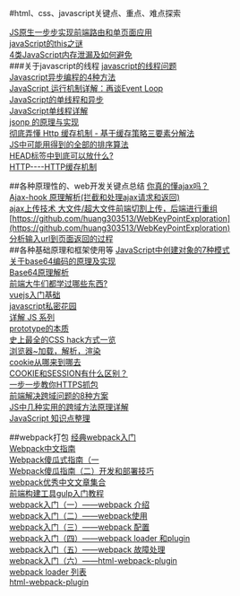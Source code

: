 #html、css、javascript关键点、重点、难点探索

[JS原生一步步实现前端路由和单页面应用](https://segmentfault.com/a/1190000007422616)</br>
[javaScript的this之谜](http://gold.xitu.io/entry/576d640d2e958a005724e07f)</br>
[4类JavaScript内存泄漏及如何避免](http://web.jobbole.com/86244/?utm_source=blog.jobbole.com&utm_medium=relatedPosts)</br>
###关于javascript的线程
[javascript的线程问题](http://blog.csdn.net/kfanning/article/details/5768776)</br>
[Javascript异步编程的4种方法](http://www.ruanyifeng.com/blog/2012/12/asynchronous%EF%BC%BFjavascript.html)</br>
[JavaScript 运行机制详解：再谈Event Loop](http://www.ruanyifeng.com/blog/2014/10/event-loop.html)</br>
[JavaScript的单线程和异步](https://zhuanlan.zhihu.com/p/23659122)</br>
[JavaScript单线程详解](https://segmentfault.com/a/1190000007570380?utm_source=tuicool&utm_medium=referral)</br>
[jsonp 的原理与实现](https://gold.xitu.io/entry/58466c218e450a006c160870)</br>
[彻底弄懂 Http 缓存机制 - 基于缓存策略三要素分解法](https://mp.weixin.qq.com/s/qOMO0LIdA47j3RjhbCWUEQ)</br>
[JS中可能用得到的全部的排序算法](http://louiszhai.github.io/2016/12/23/sort/)</br>
[HEAD标签中到底可以放什么?](https://juejin.im/entry/5727f06f2e958a0065778508)</br>
[HTTP----HTTP缓存机制](https://juejin.im/post/5a1d4e546fb9a0450f21af23)</br>

##各种原理性的、web开发关键点总结
[你真的懂ajax吗？](https://gold.xitu.io/post/587f8dbd570c3522011c0f59)</br>
[Ajax-hook 原理解析(拦截和处理ajax请求和返回)](http://www.jianshu.com/p/7337ac624b8e)</br>
[ajax上传技术 大文件/超大文件前端切割上传，后端进行重组](http://www.cnblogs.com/GerryOfZhong/p/6295211.html)</br>
[https://github.com/huang303513/WebKeyPointExploration](https://github.com/huang303513/WebKeyPointExploration)</br>
[分析输入url到页面返回的过程](http://www.cnblogs.com/wenanry/archive/2010/02/25/1673368.html)</br>
##各种基础原理和框架使用等
[JavaScript中创建对象的7种模式](https://zhuanlan.zhihu.com/p/23226652)</br>
[关于base64编码的原理及实现](http://www.cnblogs.com/hongru/archive/2012/01/14/2321397.html)</br>
[Base64原理解析](http://mp.weixin.qq.com/s?__biz=MzAwNjI5MTYyMw==&mid=2651493342&idx=1&sn=5b559b4c90622ba35a6f19fce316d57d&chksm=80f19a16b786130016f907d6f8c7384c7fa170aebdb419e6c187159747f66d43b583e02bdb1d&mpshare=1&scene=23&srcid=1110TlP4r47xyYuwH8Rob14e#rd)</br>
[前端大牛们都学过哪些东西?](http://www.zhihu.com/question/22146521/answer/94842197)</br>
[vuejs入门基础](http://www.imooc.com/learn/694)</br>
[javascript私密花园](http://bonsaiden.github.io/JavaScript-Garden/zh/)</br>
[详解 JS 系列](https://segmentfault.com/bookmark/1230000002226575)</br>
[prototype的本质](http://www.qdfuns.com/notes/17398/35b250e9b392675c44f4f0cd833b72c8.html)</br>
[史上最全的CSS hack方式一览](http://blog.csdn.net/freshlover/article/details/12132801)</br>
[浏览器~加载，解析，渲染](http://www.jianshu.com/p/e141d1543143)</br>
[cookie从哪来到哪去](https://gold.xitu.io/post/584e1f5361ff4b006cd15698)</br>
[COOKIE和SESSION有什么区别？](https://www.zhihu.com/question/19786827)</br>
[一步一步教你HTTPS抓包](https://gold.xitu.io/post/584b711d8e450a006c586ca6)</br>
[前端解决跨域问题的8种方案](http://web.jobbole.com/88524/)</br>
[JS中几种实用的跨域方法原理详解](http://web.jobbole.com/88525/?utm_source=blog.jobbole.com&utm_medium=relatedPosts)</br>
[JavaScript 知识点整理](https://zhuanlan.zhihu.com/p/23357404)</br>

##webpack打包
[经典webpack入门](http://www.tuicool.com/articles/ZjemEbJ)</br>
[Webpack中文指南](http://wiki.jikexueyuan.com/project/webpack-handbook/)</br>
[Webpack傻瓜式指南（一](https://zhuanlan.zhihu.com/p/20367175)</br>
[Webpack傻瓜指南（二）开发和部署技巧](https://zhuanlan.zhihu.com/p/20397902)</br>
[webpack优秀中文文章集合](https://github.com/webpack-china/awesome-webpack-cn)</br>
[前端构建工具gulp入门教程](https://segmentfault.com/a/1190000000372547)</br>
[webpack入门（一）——webpack 介绍](http://blog.csdn.net/keliyxyz/article/details/51571386)</br>
[webpack入门（二）——webpack使用](http://blog.csdn.net/keliyxyz/article/details/51577905)</br>
[webpack入门（三）——webpack 配置](http://blog.csdn.net/keliyxyz/article/details/51527476)</br>
[webpack入门（四）——webpack loader 和plugin](http://blog.csdn.net/keliyxyz/article/details/51579078)</br>
[webpack入门（五）——webpack 故障处理](http://blog.csdn.net/keliyxyz/article/details/51579983)</br>
[webpack入门（六）——html-webpack-plugin](http://blog.csdn.net/keliyxyz/article/details/51513114)</br>
[webpack loader 列表](http://blog.csdn.net/keliyxyz/article/details/51649429)</br>
[html-webpack-plugin](http://www.8dou5che.com/2016/12/22/html-webpack-plugin/)</br>
